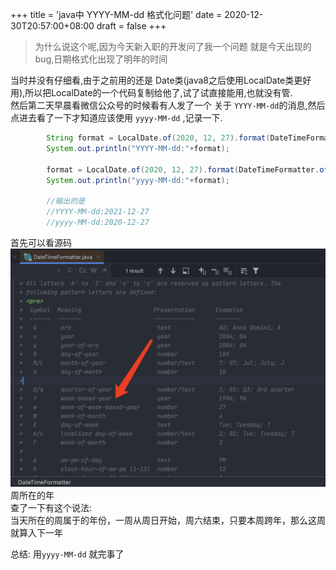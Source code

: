 +++
title = 'java中 YYYY-MM-dd 格式化问题'
date = 2020-12-30T20:57:00+08:00
draft = false
+++
> 为什么说这个呢,因为今天新入职的开发问了我一个问题
> 就是今天出现的bug,日期格式化出现了明年的时间

当时并没有仔细看,由于之前用的还是
Date类(java8之后使用LocalDate类更好用),所以把LocalDate的一个代码复制给他了,试了试直接能用,也就没有管.\
然后第二天早晨看微信公众号的时候看有人发了一个 关于
`YYYY-MM-dd`的消息,然后点进去看了一下才知道应该使用
`yyyy-MM-dd` ,记录一下.

``` {.java .hljs}
        String format = LocalDate.of(2020, 12, 27).format(DateTimeFormatter.ofPattern("YYYY-MM-dd"));
        System.out.println("YYYY-MM-dd:"+format);

        format = LocalDate.of(2020, 12, 27).format(DateTimeFormatter.ofPattern("yyyy-MM-dd"));
        System.out.println("yyyy-MM-dd:"+format);

        //输出的是
        //YYYY-MM-dd:2021-12-27
        //yyyy-MM-dd:2020-12-27
```

首先可以看源码\
![image.png](116f6e456ef86b06b4d5728c328744ca00e9e8e7.png)\
周所在的年\
查了一下有这个说法:\
当天所在的周属于的年份，一周从周日开始，周六结束，只要本周跨年，那么这周就算入下一年

总结: 用`yyyy-MM-dd` 就完事了
